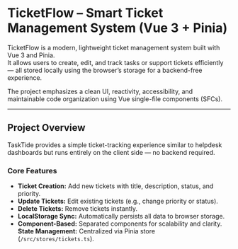 # TicketFlow – Smart Ticket Management System (Vue 3 + Pinia)

TicketFlow is a modern, lightweight ticket management system built with Vue 3 and Pinia.  
It allows users to create, edit, and track tasks or support tickets efficiently — all stored locally using the browser’s storage for a backend-free experience.

The project emphasizes a clean UI, reactivity, accessibility, and maintainable code organization using Vue single-file components (SFCs).

---

## Project Overview

TaskTide provides a simple ticket-tracking experience similar to helpdesk dashboards but runs entirely on the client side — no backend required.

### Core Features

- **Ticket Creation:** Add new tickets with title, description, status, and priority.
- **Update Tickets:** Edit existing tickets (e.g., change priority or status).
- **Delete Tickets:** Remove tickets instantly.
- **LocalStorage Sync:** Automatically persists all data to browser storage.
- **Component-Based:** Separated components for scalability and clarity.
  **State Management:** Centralized via Pinia store (`/src/stores/tickets.ts`).
